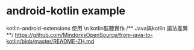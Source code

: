 # android-kotlin example

kotlin-android-extensions 使用 \n
kotlin監聽實作
/** Java與kotlin 語法差異 **/
https://github.com/MindorksOpenSource/from-java-to-kotlin/blob/master/README-ZH.md
